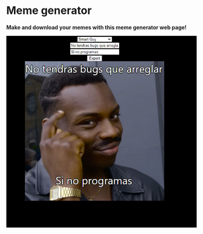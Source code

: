 # Meme generator
**Make and download your memes with this meme generator web page!**

![Meme generator example](./public/memes/memeExample.PNG)
